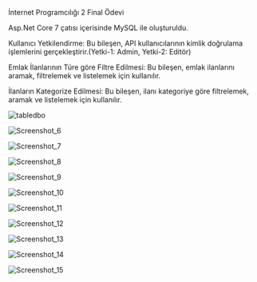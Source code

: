 İnternet Programcılığı 2 Final Ödevi

Asp.Net Core 7 çatısı içerisinde MySQL ile oluşturuldu.

Kullanıcı Yetkilendirme: Bu bileşen, API kullanıcılarının kimlik doğrulama işlemlerini gerçekleştirir.(Yetki-1: Admin, Yetki-2: Editör)

Emlak İlanlarının Türe göre Filtre Edilmesi: Bu bileşen, emlak ilanlarını aramak, filtrelemek ve listelemek için kullanılır.

İlanların Kategorize Edilmesi: Bu bileşen, ilanı kategoriye göre filtrelemek, aramak ve listelemek için kullanılır.

![tabledbo](https://github.com/anilgul96/internet-programciligi-2/assets/115142182/b5cb8440-1baa-4299-b9be-afb0c255475a)


![Screenshot_6](https://github.com/anilgul96/internet-programciligi-2/assets/115142182/9a35c80d-2bba-48cd-8e6a-7efe99cf63fa)

![Screenshot_7](https://github.com/anilgul96/internet-programciligi-2/assets/115142182/75a59b4c-ef06-4e3f-ba0f-bde6dc33c5ef)

![Screenshot_8](https://github.com/anilgul96/internet-programciligi-2/assets/115142182/21bf8386-8463-4f91-bbd9-0d2e197788d2)

![Screenshot_9](https://github.com/anilgul96/internet-programciligi-2/assets/115142182/9f1e884e-0d44-4313-993f-241aec68f915)

![Screenshot_10](https://github.com/anilgul96/internet-programciligi-2/assets/115142182/1d3635ea-2db9-4122-a482-8fa13de40d98)

![Screenshot_11](https://github.com/anilgul96/internet-programciligi-2/assets/115142182/aee0d0c7-4ca0-4d25-add6-a0847a15d4e6)

![Screenshot_12](https://github.com/anilgul96/internet-programciligi-2/assets/115142182/22a8f68b-cf04-4e4a-9cc7-1f7e982ef516)


![Screenshot_13](https://github.com/anilgul96/internet-programciligi-2/assets/115142182/3697913d-6e54-46b0-9250-25d4bc8b2b43)


![Screenshot_14](https://github.com/anilgul96/internet-programciligi-2/assets/115142182/ab002ddc-75b6-4357-a8c5-35b96d33f12c)

![Screenshot_15](https://github.com/anilgul96/internet-programciligi-2/assets/115142182/40b00c19-4ea5-43d1-b1b7-4f4f79b151c5)





